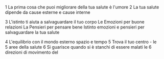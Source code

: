 1 La prima cosa che puoi migliorare della tua salute è l'umore
2 La tua salute dipende da cause esterne e cause interne

3 L'istinto ti aiuta a salvaguardare il tuo corpo
	Le Emozioni per buone relazioni
	La Pensieri per pensare bene 
Istinto emozioni e pensieri per salvaguardare la tua salute

4 L'equilibrio con il mondo esterno spazio e tempo 
5 Trova il tuo centro - le 5 aree della salute
6 Si guarisce quando si è stanchi di essere malati le 6 direzioni di movimento del

<!--stackedit_data:
eyJoaXN0b3J5IjpbLTkzNTQ1MzUxMF19
-->